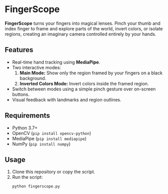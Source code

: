 # FingerScope

**FingerScope** turns your fingers into magical lenses. Pinch your thumb and index finger to frame and explore parts of the world, invert colors, or isolate regions, creating an imaginary camera controlled entirely by your hands.

## Features

- Real-time hand tracking using **MediaPipe**.
- Two interactive modes:
  1. **Main Mode:** Show only the region framed by your fingers on a black background.
  2. **Inverted Colors Mode:** Invert colors inside the framed region.
- Switch between modes using a simple pinch gesture over on-screen buttons.
- Visual feedback with landmarks and region outlines.

## Requirements

- Python 3.7+
- OpenCV (`pip install opencv-python`)
- MediaPipe (`pip install mediapipe`)
- NumPy (`pip install numpy`)

## Usage

1. Clone this repository or copy the script.
2. Run the script:
   ```bash
   python fingerscope.py
